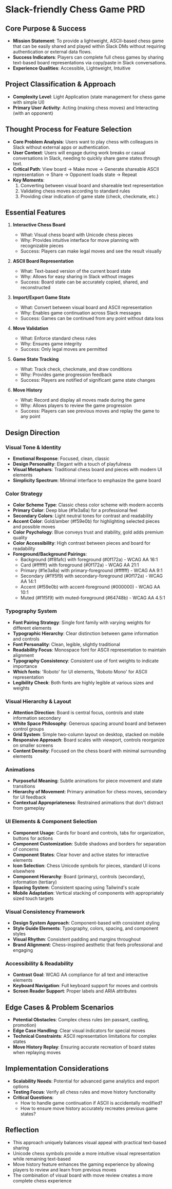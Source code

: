 # Slack-friendly Chess Game PRD

## Core Purpose & Success
- **Mission Statement**: To provide a lightweight, ASCII-based chess game that can be easily shared and played within Slack DMs without requiring authentication or external data flows.
- **Success Indicators**: Players can complete full chess games by sharing text-based board representations via copy/paste in Slack conversations.
- **Experience Qualities**: Accessible, Lightweight, Intuitive

## Project Classification & Approach
- **Complexity Level**: Light Application (state management for chess game with simple UI)
- **Primary User Activity**: Acting (making chess moves) and Interacting (with an opponent)

## Thought Process for Feature Selection
- **Core Problem Analysis**: Users want to play chess with colleagues in Slack without external apps or authentication.
- **User Context**: Users will engage during work breaks or casual conversations in Slack, needing to quickly share game states through text.
- **Critical Path**: View board → Make move → Generate shareable ASCII representation → Share → Opponent loads state → Repeat
- **Key Moments**:
  1. Converting between visual board and shareable text representation
  2. Validating chess moves according to standard rules
  3. Providing clear indication of game state (check, checkmate, etc.)

## Essential Features
1. **Interactive Chess Board**
   - What: Visual chess board with Unicode chess pieces
   - Why: Provides intuitive interface for move planning with recognizable pieces
   - Success: Players can make legal moves and see the result visually

2. **ASCII Board Representation**
   - What: Text-based version of the current board state
   - Why: Allows for easy sharing in Slack without images
   - Success: Board state can be accurately copied, shared, and reconstructed

3. **Import/Export Game State**
   - What: Convert between visual board and ASCII representation
   - Why: Enables game continuation across Slack messages
   - Success: Games can be continued from any point without data loss

4. **Move Validation**
   - What: Enforce standard chess rules
   - Why: Ensures game integrity
   - Success: Only legal moves are permitted

5. **Game State Tracking**
   - What: Track check, checkmate, and draw conditions
   - Why: Provides game progression feedback
   - Success: Players are notified of significant game state changes

6. **Move History**
   - What: Record and display all moves made during the game
   - Why: Allows players to review the game progression
   - Success: Players can see previous moves and replay the game to any point

## Design Direction

### Visual Tone & Identity
- **Emotional Response**: Focused, clean, classic
- **Design Personality**: Elegant with a touch of playfulness
- **Visual Metaphors**: Traditional chess board and pieces with modern UI elements
- **Simplicity Spectrum**: Minimal interface to emphasize the game board

### Color Strategy
- **Color Scheme Type**: Classic chess color scheme with modern accents
- **Primary Color**: Deep blue (#1e3a8a) for a professional feel
- **Secondary Colors**: Light neutral tones for contrast and readability
- **Accent Color**: Gold/amber (#f59e0b) for highlighting selected pieces and possible moves
- **Color Psychology**: Blue conveys trust and stability, gold adds premium quality
- **Color Accessibility**: High contrast between pieces and board for readability
- **Foreground/Background Pairings**:
  - Background (#f8fafc) with foreground (#0f172a) - WCAG AA 16:1
  - Card (#ffffff) with foreground (#0f172a) - WCAG AA 21:1
  - Primary (#1e3a8a) with primary-foreground (#ffffff) - WCAG AA 9:1
  - Secondary (#f1f5f9) with secondary-foreground (#0f172a) - WCAG AA 14:1
  - Accent (#f59e0b) with accent-foreground (#000000) - WCAG AA 10:1
  - Muted (#f1f5f9) with muted-foreground (#64748b) - WCAG AA 4.5:1

### Typography System
- **Font Pairing Strategy**: Single font family with varying weights for different elements
- **Typographic Hierarchy**: Clear distinction between game information and controls
- **Font Personality**: Clean, legible, slightly traditional
- **Readability Focus**: Monospace font for ASCII representation to maintain alignment
- **Typography Consistency**: Consistent use of font weights to indicate importance
- **Which fonts**: 'Roboto' for UI elements, 'Roboto Mono' for ASCII representation
- **Legibility Check**: Both fonts are highly legible at various sizes and weights

### Visual Hierarchy & Layout
- **Attention Direction**: Board is central focus, controls and state information secondary
- **White Space Philosophy**: Generous spacing around board and between control groups
- **Grid System**: Simple two-column layout on desktop, stacked on mobile
- **Responsive Approach**: Board scales with viewport, controls reorganize on smaller screens
- **Content Density**: Focused on the chess board with minimal surrounding elements

### Animations
- **Purposeful Meaning**: Subtle animations for piece movement and state transitions
- **Hierarchy of Movement**: Primary animation for chess moves, secondary for UI feedback
- **Contextual Appropriateness**: Restrained animations that don't distract from gameplay

### UI Elements & Component Selection
- **Component Usage**: Cards for board and controls, tabs for organization, buttons for actions
- **Component Customization**: Subtle shadows and borders for separation of concerns
- **Component States**: Clear hover and active states for interactive elements
- **Icon Selection**: Chess Unicode symbols for pieces, standard UI icons elsewhere
- **Component Hierarchy**: Board (primary), controls (secondary), information (tertiary)
- **Spacing System**: Consistent spacing using Tailwind's scale
- **Mobile Adaptation**: Vertical stacking of components with appropriately sized touch targets

### Visual Consistency Framework
- **Design System Approach**: Component-based with consistent styling
- **Style Guide Elements**: Typography, colors, spacing, and component styles
- **Visual Rhythm**: Consistent padding and margins throughout
- **Brand Alignment**: Chess-inspired aesthetic that feels professional and engaging

### Accessibility & Readability
- **Contrast Goal**: WCAG AA compliance for all text and interactive elements
- **Keyboard Navigation**: Full keyboard support for moves and controls
- **Screen Reader Support**: Proper labels and ARIA attributes

## Edge Cases & Problem Scenarios
- **Potential Obstacles**: Complex chess rules (en passant, castling, promotion)
- **Edge Case Handling**: Clear visual indicators for special moves
- **Technical Constraints**: ASCII representation limitations for complex states
- **Move History Replay**: Ensuring accurate recreation of board states when replaying moves

## Implementation Considerations
- **Scalability Needs**: Potential for advanced game analytics and export options
- **Testing Focus**: Verify all chess rules and move history functionality
- **Critical Questions**: 
  - How to handle game continuation if ASCII is accidentally modified?
  - How to ensure move history accurately recreates previous game states?

## Reflection
- This approach uniquely balances visual appeal with practical text-based sharing
- Unicode chess symbols provide a more intuitive visual representation while remaining text-based
- Move history feature enhances the gaming experience by allowing players to review and learn from previous moves
- The combination of visual board with move review creates a more complete chess experience